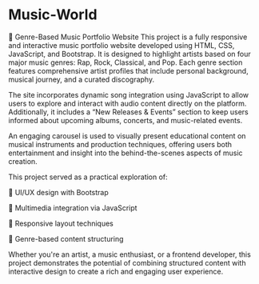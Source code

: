 # Music-World
🎵 Genre-Based Music Portfolio Website
This project is a fully responsive and interactive music portfolio website developed using HTML, CSS, JavaScript, and Bootstrap. It is designed to highlight artists based on four major music genres: Rap, Rock, Classical, and Pop. Each genre section features comprehensive artist profiles that include personal background, musical journey, and a curated discography.

The site incorporates dynamic song integration using JavaScript to allow users to explore and interact with audio content directly on the platform. Additionally, it includes a “New Releases & Events” section to keep users informed about upcoming albums, concerts, and music-related events.

An engaging carousel is used to visually present educational content on musical instruments and production techniques, offering users both entertainment and insight into the behind-the-scenes aspects of music creation.

This project served as a practical exploration of:

🎨 UI/UX design with Bootstrap

🎼 Multimedia integration via JavaScript

📱 Responsive layout techniques

🧩 Genre-based content structuring

Whether you're an artist, a music enthusiast, or a frontend developer, this project demonstrates the potential of combining structured content with interactive design to create a rich and engaging user experience.
